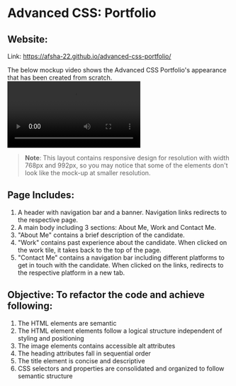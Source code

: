 # Advanced CSS: Portfolio

## Website:

Link: https://afsha-22.github.io/advanced-css-portfolio/

The below mockup video shows the Advanced CSS Portfolio's appearance that has been created from scratch.
![Afsha's Advanced CSS Portfolio](./assets/Images/MockUp.mov)

> **Note**: This layout contains responsive design for resolution with width 768px and 992px, so you may notice that some of the elements don't look like the mock-up at smaller resolution.

## Page Includes:

1. A header with navigation bar and a banner. Navigation links redirects to the respective page.
2. A main body including 3 sections: About Me, Work and Contact Me.
3. "About Me" contains a brief description of the candidate.
4. "Work" contains past experience about the candidate. When clicked on the work tile, it takes back to the top of the page.
5. "Contact Me" contains a navigation bar including different platforms to get in touch with the candidate. When clicked on the links, redirects to the respective platform in a new tab.

## Objective: To refactor the code and achieve following:

1.  The HTML elements are semantic
2.  The HTML element elements follow a logical structure independent of styling and positioning
3.  The image elements contains accessible alt attributes
4.  The heading attributes fall in sequential order
5.  The title element is concise and descriptive
6.  CSS selectors and properties are consolidated and organized to follow semantic structure
